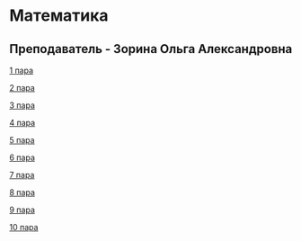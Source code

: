 # Математика

## Преподаватель - Зорина Ольга Александровна

[1 пара](https://github.com/SS342/College-Program/tree/main/Математика/1-пара)

[2 пара](https://github.com/SS342/College-Program/tree/main/Математика/2%20пара)

[3 пара]()

[4 пара]()

[5 пара]()

[6 пара]()

[7 пара]()

[8 пара]()

[9 пара]()

[10 пара]()
